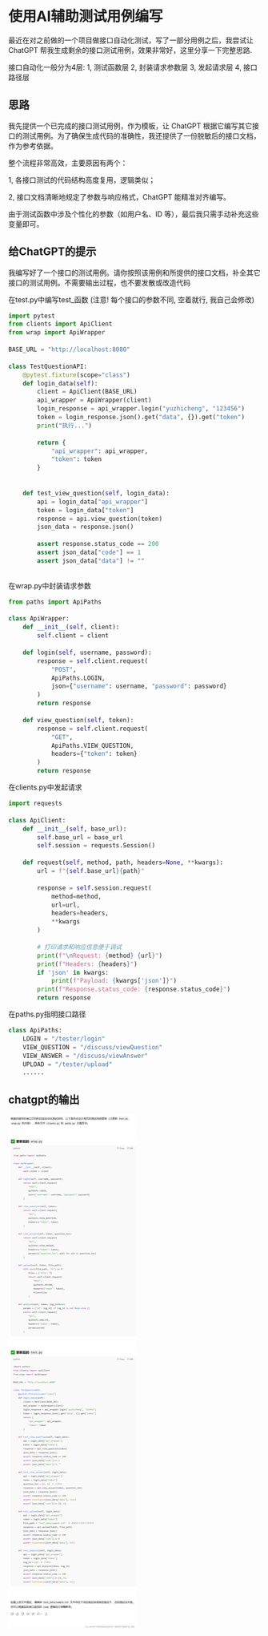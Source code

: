 # 使用AI辅助测试用例编写

最近在对之前做的一个项目做接口自动化测试，写了一部分用例之后，我尝试让 ChatGPT 帮我生成剩余的接口测试用例，效果非常好，这里分享一下完整思路.

接口自动化一般分为4层: 1, 测试函数层 2, 封装请求参数层 3, 发起请求层 4, 接口路径层

## 思路
我先提供一个已完成的接口测试用例，作为模板，让 ChatGPT 根据它编写其它接口的测试用例。为了确保生成代码的准确性，我还提供了一份脱敏后的接口文档，作为参考依据。

整个流程非常高效，主要原因有两个：

 1, 各接口测试的代码结构高度复用，逻辑类似；

 2, 接口文档清晰地规定了参数与响应格式，ChatGPT 能精准对齐编写。

由于测试函数中涉及个性化的参数（如用户名、ID 等），最后我只需手动补充这些变量即可。


## 给ChatGPT的提示
我编写好了一个接口的测试用例。请你按照该用例和所提供的接口文档，补全其它接口的测试用例。不需要输出过程，也不要发散或改造代码

在test.py中编写test_函数 (注意! 每个接口的参数不同, 空着就行, 我自己会修改)

```python
import pytest
from clients import ApiClient
from wrap import ApiWrapper

BASE_URL = "http://localhost:8080"

class TestQuestionAPI:
    @pytest.fixture(scope="class") 
    def login_data(self):
        client = ApiClient(BASE_URL)
        api_wrapper = ApiWrapper(client)
        login_response = api_wrapper.login("yuzhicheng", "123456")
        token = login_response.json().get("data", {}).get("token")
        print("执行...")

        return {
            "api_wrapper": api_wrapper,
            "token": token
        }
        

    def test_view_question(self, login_data):
        api = login_data["api_wrapper"]
        token = login_data["token"]
        response = api.view_question(token)
        json_data = response.json()

        assert response.status_code == 200
        assert json_data["code"] == 1
        assert json_data["data"] != ""



```
在wrap.py中封装请求参数
```python
from paths import ApiPaths

class ApiWrapper:
    def __init__(self, client):
        self.client = client

    def login(self, username, password):
        response = self.client.request(
            "POST",
            ApiPaths.LOGIN,
            json={"username": username, "password": password}
        )
        return response
    
    def view_question(self, token):
        response = self.client.request(
            "GET",
            ApiPaths.VIEW_QUESTION,
            headers={"token": token}
        )
        return response

```
在clients.py中发起请求
```python
import requests

class ApiClient:
    def __init__(self, base_url):
        self.base_url = base_url
        self.session = requests.Session()
    
    def request(self, method, path, headers=None, **kwargs):
        url = f"{self.base_url}{path}"
        
        response = self.session.request(
            method=method,
            url=url,
            headers=headers,
            **kwargs
        )
        
        # 打印请求和响应信息便于调试
        print(f"\nRequest: {method} {url}")
        print(f"Headers: {headers}")
        if 'json' in kwargs:
            print(f"Payload: {kwargs['json']}")
        print(f"Response.status_code: {response.status_code}")
        return response

```
在paths.py指明接口路径
```python
class ApiPaths:
    LOGIN = "/tester/login"
    VIEW_QUESTION = "/discuss/viewQuestion"
    VIEW_ANSWER = "/discuss/viewAnswer"
    UPLOAD = "/tester/upload"
    ......
```
## chatgpt的输出
![](chat.png)

